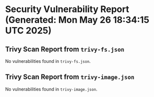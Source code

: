 # Security Vulnerability Report (Generated: Mon May 26 18:34:15 UTC 2025)


## Trivy Scan Report from `trivy-fs.json`
No vulnerabilities found in `trivy-fs.json`.

## Trivy Scan Report from `trivy-image.json`
No vulnerabilities found in `trivy-image.json`.
